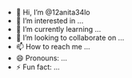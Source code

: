 - 👋 Hi, I’m @12anita34lo
- 👀 I’m interested in ...
- 🌱 I’m currently learning ...
- 💞️ I’m looking to collaborate on ...
- 📫 How to reach me ...
- 😄 Pronouns: ...
- ⚡ Fun fact: ...

<!---
12anita34lo/12anita34lo is a ✨ special ✨ repository because its `README.md` (this file) appears on your GitHub profile.
You can click the Preview link to take a look at your changes.
--->
